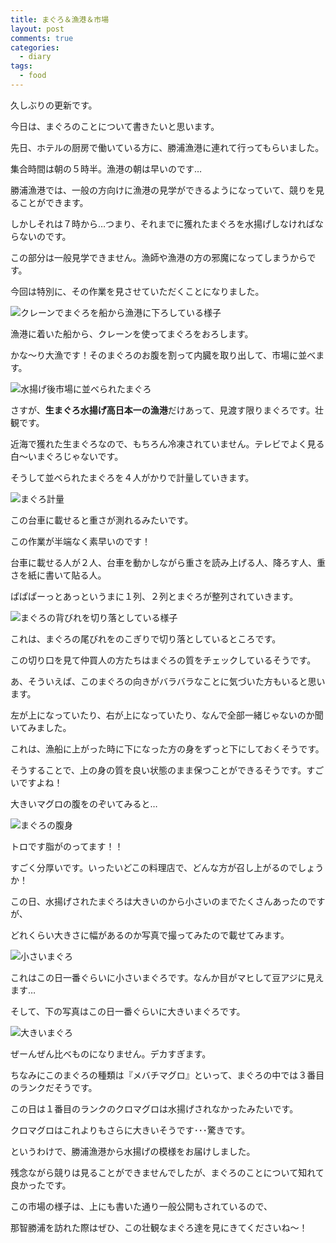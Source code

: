 ```yaml
---
title: まぐろ＆漁港＆市場
layout: post
comments: true
categories:
  - diary
tags:
  - food
---
```

久しぶりの更新です。

今日は、まぐろのことについて書きたいと思います。

先日、ホテルの厨房で働いている方に、勝浦漁港に連れて行ってもらいました。

集合時間は朝の５時半。漁港の朝は早いのです…

勝浦漁港では、一般の方向けに漁港の見学ができるようになっていて、競りを見ることができます。

しかしそれは７時から…つまり、それまでに獲れたまぐろを水揚げしなければならないのです。

この部分は一般見学できません。漁師や漁港の方の邪魔になってしまうからです。

今回は特別に、その作業を見させていただくことになりました。

![クレーンでまぐろを船から漁港に下ろしている様子][1]

漁港に着いた船から、クレーンを使ってまぐろをおろします。

かな～り大漁です！そのまぐろのお腹を割って内臓を取り出して、市場に並べます。

![水揚げ後市場に並べられたまぐろ][2]

さすが、**生まぐろ水揚げ高日本一の漁港**だけあって、見渡す限りまぐろです。壮観です。

近海で獲れた生まぐろなので、もちろん冷凍されていません。テレビでよく見る白～いまぐろじゃないです。

そうして並べられたまぐろを４人がかりで計量していきます。

![まぐろ計量][3]

この台車に載せると重さが測れるみたいです。

この作業が半端なく素早いのです！

台車に載せる人が２人、台車を動かしながら重さを読み上げる人、降ろす人、重さを紙に書いて貼る人。

ぱぱぱーっとあっというまに１列、２列とまぐろが整列されていきます。

![まぐろの背びれを切り落としている様子][4]

これは、まぐろの尾びれをのこぎりで切り落としているところです。

この切り口を見て仲買人の方たちはまぐろの質をチェックしているそうです。

あ、そういえば、このまぐろの向きがバラバラなことに気づいた方もいると思います。

左が上になっていたり、右が上になっていたり、なんで全部一緒じゃないのか聞いてみました。

これは、漁船に上がった時に下になった方の身をずっと下にしておくそうです。

そうすることで、上の身の質を良い状態のまま保つことができるそうです。すごいですよね！

大きいマグロの腹をのぞいてみると…

![まぐろの腹身][5]

トロです脂がのってます！！

すごく分厚いです。いったいどこの料理店で、どんな方が召し上がるのでしょうか！

この日、水揚げされたまぐろは大きいのから小さいのまでたくさんあったのですが、

どれくらい大きさに幅があるのか写真で撮ってみたので載せてみます。

![小さいまぐろ][6]

これはこの日一番ぐらいに小さいまぐろです。なんか目がマヒして豆アジに見えます…

そして、下の写真はこの日一番ぐらいに大きいまぐろです。

![大きいまぐろ][7]

ぜーんぜん比べものになりません。デカすぎます。

ちなみにこのまぐろの種類は『メバチマグロ』といって、まぐろの中では３番目のランクだそうです。

この日は１番目のランクのクロマグロは水揚げされなかったみたいです。

クロマグロはこれよりもさらに大きいそうです･･･驚きです。

というわけで、勝浦漁港から水揚げの模様をお届けしました。

残念ながら競りは見ることができませんでしたが、まぐろのことについて知れて良かったです。

この市場の様子は、上にも書いた通り一般公開もされているので、

那智勝浦を訪れた際はぜひ、この壮観なまぐろ達を見にきてくださいね～！


 [1]: /img/uploads/2010/01/nachikatsuura-fishing-port-1.jpg
 [2]: /img/uploads/2010/01/nachikatsuura-fishing-port-2.jpg
 [3]: /img/uploads/2010/01/nachikatsuura-fishing-port-3.jpg
 [4]: /img/uploads/2010/01/nachikatsuura-fishing-port-4.jpg
 [5]: /img/uploads/2010/01/nachikatsuura-fishing-port-5.jpg
 [6]: /img/uploads/2010/01/nachikatsuura-fishing-port-6.jpg
 [7]: /img/uploads/2010/01/nachikatsuura-fishing-port-7.jpg

